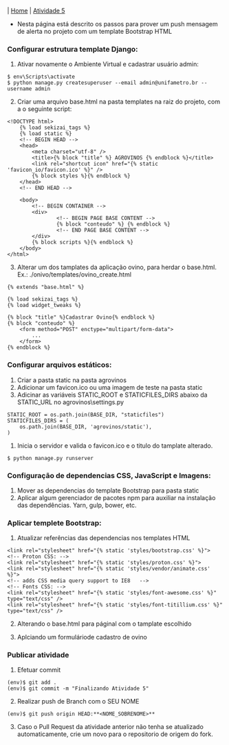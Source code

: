 |  [Home](/README.md)  |  [Atividade 5](/doc/atv5.md)

*  Nesta página está descrito os passos para prover um push mensagem de alerta no projeto com um template Bootstrap HTML

### Configurar estrutura template Django:
1. Ativar novamente o Ambiente Virtual e cadastrar usuário admin:
```
$ env\Scripts\activate
$ python manage.py createsuperuser --email admin@unifametro.br --username admin
```
2. Criar uma arquivo base.html na pasta templates na raiz do projeto, com a o seguinte script:
```
<!DOCTYPE html>
    {% load sekizai_tags %}
    {% load static %}
    <!-- BEGIN HEAD -->
    <head>
        <meta charset="utf-8" />
        <title>{% block "title" %} AGROVINOS {% endblock %}</title>
        <link rel="shortcut icon" href="{% static 'favicon_io/favicon.ico' %}" />
        {% block styles %}{% endblock %}
    </head>
    <!-- END HEAD -->

    <body>
        <!-- BEGIN CONTAINER -->
        <div>
                <!-- BEGIN PAGE BASE CONTENT -->
                {% block "conteudo" %} {% endblock %}
                <!-- END PAGE BASE CONTENT -->
        </div>
        {% block scripts %}{% endblock %}
    </body>
</html>
```
3. Alterar um dos tamplates da aplicação ovino, para herdar o base.html. Ex.: ./onivo/templates/ovino_create.html
```
{% extends "base.html" %}

{% load sekizai_tags %}
{% load widget_tweaks %}

{% block "title" %}Cadastrar Ovino{% endblock %}
{% block "conteudo" %}
    <form method="POST" enctype="multipart/form-data">
		...
	</form>
{% endblock %}
```


### Configurar arquivos estáticos:
1. Criar a pasta static na pasta agrovinos
2. Adicionar um favicon.ico ou uma imagem de teste na pasta static
3. Adicinar as variáveis STATIC_ROOT e STATICFILES_DIRS abaixo da STATIC_URL no agrovinos\settings.py
```
STATIC_ROOT = os.path.join(BASE_DIR, "staticfiles")
STATICFILES_DIRS = (
    os.path.join(BASE_DIR, 'agrovinos/static'),
)
```
1. Inicia o servidor e valida o favicon.ico e o titulo do tamplate alterado.
```
$ python manage.py runserver
```

### Configuração de dependencias CSS, JavaScript e Imagens:
1. Mover as dependencias do template Bootstrap para pasta static
2. Aplicar algum gerenciador de pacotes npm para auxiliar na instalação das dependências. Yarn, gulp, bower, etc.

### Aplicar templete Bootstrap:
1. Atualizar referências das dependencias nos templates HTML
```
<link rel="stylesheet" href="{% static 'styles/bootstrap.css' %}">
<!-- Proton CSS: -->
<link rel="stylesheet" href="{% static 'styles/proton.css' %}">
<link rel="stylesheet" href="{% static 'styles/vendor/animate.css' %}">
<!-- adds CSS media query support to IE8   -->
<!-- Fonts CSS: -->
<link rel="stylesheet" href="{% static 'styles/font-awesome.css' %}" type="text/css" />
<link rel="stylesheet" href="{% static 'styles/font-titillium.css' %}" type="text/css" />
``` 
2. Alterando o base.html para páginal com o tamplate escolhido

3. Aplciando um formuláriode cadastro de ovino

### Publicar atividade
1. Efetuar commit 
```
(env)$ git add .
(env)$ git commit -m "Finalizando Atividade 5"
```
2. Realizar push de Branch com o SEU NOME
```
(env)$ git push origin HEAD:**<NOME_SOBRENOME>**
```
3. Caso o Pull Request da atividade anterior não tenha se atualizado automaticamente, crie um novo para o repositorio de origem do fork.